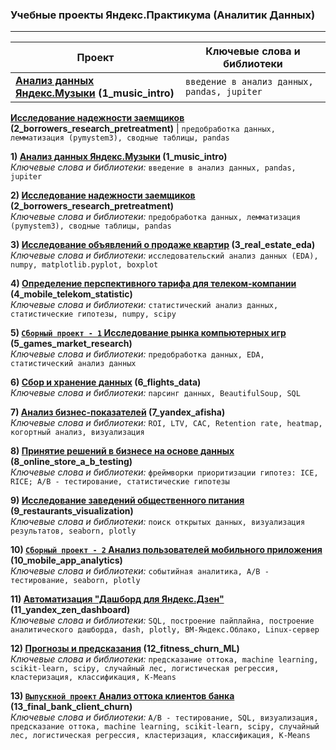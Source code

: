 ### Учебные проекты Яндекс.Практикума (Аналитик Данных)
-----------------------------------
**Проект** | **Ключевые слова и библиотеки**
------------------------------------------------------------------------------- | --------------------------------------------------------------------------
**[Анализ данных Яндекс.Музыки](https://github.com/semkamagurov/ya_practicum/tree/master/1_music_intro) (1_music_intro)** | `введение в анализ данных, pandas, jupiter`

**[Исследование надежности заемщиков](https://github.com/semkamagurov/ya_practicum/tree/master/2_borrowers_research_pretreatment) (2_borrowers_research_pretreatment)** | `предобработка данных, лемматизация (pymystem3), сводные таблицы, pandas`


**1) [Анализ данных Яндекс.Музыки](https://github.com/semkamagurov/ya_practicum/tree/master/1_music_intro) (1_music_intro)**      
   *Ключевые слова и библиотеки:* `введение в анализ данных, pandas, jupiter`   
   
**2) [Исследование надежности заемщиков](https://github.com/semkamagurov/ya_practicum/tree/master/2_borrowers_research_pretreatment) (2_borrowers_research_pretreatment)**      
   *Ключевые слова и библиотеки:* `предобработка данных, лемматизация (pymystem3), сводные таблицы, pandas`
   
**3) [Исследование объявлений о продаже квартир](https://github.com/semkamagurov/ya_practicum/tree/master/3_real_estate_eda) (3_real_estate_eda)**    
   *Ключевые слова и библиотеки:* `исследовательский анализ данных (EDA), numpy, matplotlib.pyplot, boxplot` 
   
**4) [Определение перспективного тарифа для телеком-компании](https://github.com/semkamagurov/ya_practicum/tree/master/4_mobile_telekom_statistic) (4_mobile_telekom_statistic)**    
   *Ключевые слова и библиотеки:* `статистический анализ данных, статистические гипотезы, numpy, scipy`
   
**5) [`Сборный проект - 1` Исследование рынка компьютерных игр](https://github.com/semkamagurov/ya_practicum/tree/master/5_games_market_research) (5_games_market_research)**  
   *Ключевые слова и библиотеки:* `предобработка данных, EDA, статистический анализ данных`  
   
**6) [Сбор и хранение данных](https://github.com/semkamagurov/ya_practicum/tree/master/6_flights_data) (6_flights_data)**  
   *Ключевые слова и библиотеки:* `парсинг данных, BeautifulSoup, SQL`  

**7) [Анализ бизнес-показателей](https://github.com/semkamagurov/ya_practicum/tree/master/7_yandex_afisha) (7_yandex_afisha)**      
   *Ключевые слова и библиотеки:* `ROI, LTV, CAC, Retention rate, heatmap, когортный анализ, визуализация`      
   
**8) [Принятие решений в бизнесе на основе данных](https://github.com/semkamagurov/ya_practicum/tree/master/8_online_store_a_b_testing) (8_online_store_a_b_testing)**  
   *Ключевые слова и библиотеки:* `фреймворки приоритизации гипотез: ICE, RICE; A/B - тестирование, статистические гипотезы`  

**9) [Исследование заведений общественного питания](https://github.com/semkamagurov/ya_practicum/tree/master/9_restaurants_visualization) (9_restaurants_visualization)**  
   *Ключевые слова и библиотеки:* `поиск открытых данных, визуализация результатов, seaborn, plotly`    
   
**10) [`Сборный проект - 2` Анализ пользователей мобильного приложения](https://github.com/semkamagurov/ya_practicum/tree/master/10_mobile_app_analytics) (10_mobile_app_analytics)**    
   *Ключевые слова и библиотеки:* `событийная аналитика, A/B - тестирование, seaborn, plotly`  
   
**11) [Автоматизация "Дашборд для Яндекс.Дзен"](https://github.com/semkamagurov/ya_practicum/tree/master/11_yandex_zen_dashboard) (11_yandex_zen_dashboard)**    
   *Ключевые слова и библиотеки:* `SQL, построение пайплайна, построение аналитического дашборда, dash, plotly, ВМ-Яндекс.Облако, Linux-сервер`   
   
**12) [Прогнозы и предсказания](https://github.com/semkamagurov/ya_practicum/tree/master/12_fitness_churn_ML) (12_fitness_churn_ML)**  
   *Ключевые слова и библиотеки:* `предсказание оттока, machine learning, scikit-learn, scipy, случайный лес, логистическая регрессия, кластеризация, классификация, K-Means`  
   
**13) [`Выпускной проект` Анализ оттока клиентов банка](https://github.com/semkamagurov/ya_practicum/tree/master/13_final_bank_client_churn) (13_final_bank_client_churn)**  
   *Ключевые слова и библиотеки:* `A/B - тестирование, SQL, визуализация, предсказание оттока, machine learning, scikit-learn, scipy, случайный лес, логистическая регрессия, кластеризация, классификация, K-Means`
